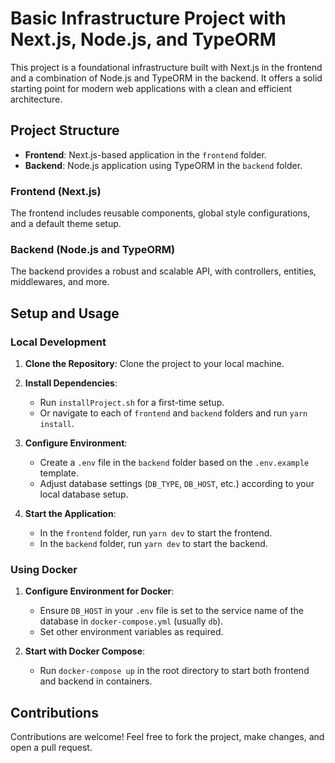 # Basic Infrastructure Project with Next.js, Node.js, and TypeORM

This project is a foundational infrastructure built with Next.js in the frontend and a combination of Node.js and TypeORM in the backend. It offers a solid starting point for modern web applications with a clean and efficient architecture.

## Project Structure

- **Frontend**: Next.js-based application in the `frontend` folder.
- **Backend**: Node.js application using TypeORM in the `backend` folder.

### Frontend (Next.js)

The frontend includes reusable components, global style configurations, and a default theme setup.

### Backend (Node.js and TypeORM)

The backend provides a robust and scalable API, with controllers, entities, middlewares, and more.

## Setup and Usage

### Local Development

1. **Clone the Repository**: Clone the project to your local machine.

2. **Install Dependencies**:

   - Run `installProject.sh` for a first-time setup.
   - Or navigate to each of `frontend` and `backend` folders and run `yarn install`.

3. **Configure Environment**:

   - Create a `.env` file in the `backend` folder based on the `.env.example` template.
   - Adjust database settings (`DB_TYPE`, `DB_HOST`, etc.) according to your local database setup.

4. **Start the Application**:
   - In the `frontend` folder, run `yarn dev` to start the frontend.
   - In the `backend` folder, run `yarn dev` to start the backend.

### Using Docker

1. **Configure Environment for Docker**:

   - Ensure `DB_HOST` in your `.env` file is set to the service name of the database in `docker-compose.yml` (usually `db`).
   - Set other environment variables as required.

2. **Start with Docker Compose**:
   - Run `docker-compose up` in the root directory to start both frontend and backend in containers.

## Contributions

Contributions are welcome! Feel free to fork the project, make changes, and open a pull request.
